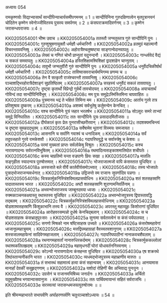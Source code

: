 अध्यायः 054

रामकृष्णयोः विद्याभ्यासार्थं सान्दीपिन्याचार्यसमीपगमनम् ॥ 1 ॥ सान्दीपिनिना गुरुदक्षिणात्वेन मृतपुत्रानयनं चोदितेन कृष्णेन स्वेनोज्जीवितस्य पुत्रस्य समर्पणम् ॥ 2 ॥ कंसपराक्रमादिवर्णनम् ॥ 3 ॥ कृष्णेन जरासन्धपराजयः ॥ 4 ॥

KK0205054001	भीष्म उवाच ॥
KK0205054001a	ततस्तौ जग्मतुस्तत्र गुरुं सान्दीपिनिं पुनः ।
KK0205054001c	गुरुशुश्रूषणायुक्तौ धर्मज्ञौ धर्मचारिणौ ॥
KK0205054002a	व्रतमुग्रं महात्मानौ विचरन्ताववन्तिषु ।
KK0205054002c	अहोरात्रैश्चतुष्षष्ट्या साङ्गान्वेदानवापतुः ॥
KK0205054003a	लेख्यं च गणितं चोभौ प्राप्नुतां यदुनन्दनौ ।
KK0205054003c	गान्धर्ववेदं वैद्यं च सकलं समवापतुः ॥
KK0205054004a	हस्तिशिक्षामश्विशिक्षां द्वादशाहेन चाप्नुताम् ।
KK0205054004c	तावुभौ जग्मतुर्वीरौ गुरुं सान्दीपिनिं पुनः ॥
KK0205054005a	धनुर्वेदचिकीर्षार्थं धर्मज्ञौ धर्मचारिणौ ।
KK0205054005c	ताविष्वासवराचार्यमभिगम्य प्रणम्य च ॥
KK0205054006a	तेन वै सत्कृतौ राजंश्चरन्तौ ताववन्तिषु ।
KK0205054006c	पञ्चाशद्भिरहोरात्रैर्दशाङ्गं सुप्रतिष्ठितम् ॥
KK0205054007a	सरहस्यं धनुर्वेदं सकलं ताववापतुः ।
KK0205054007c	दृष्ट्वा कृतार्थो विप्रेन्द्रो गुर्वर्थे तावचोदयत् ॥
KK0205054008a	अयाचतार्थं गोविन्दं तदा सान्दीपिनिर्विभुम् ।
KK0205054008c	मम पुत्रः समुद्रेऽस्मिंस्तिमिना चापवाहितः ॥
KK0205054009a	पुत्रमानय भद्रं ते भक्षितं तिमिना मम ।
KK0205054009c	आर्ताय गुरवे तत्र प्रतिशुश्राव दुष्करम् ॥
KK0205054010a	अशक्यं सर्वभूतेषु कर्तुमन्येन केनचित् ।
KK0205054010c	यश्च सान्दीपिनेः पुत्रं जहार भरतर्षभ ॥
KK0205054011a	सोऽसुरः समरे ताभ्यां समुद्रे विनिपातितः ।
KK0205054011c	ततः सान्दीपिनेः पुत्रः प्रसादादमितौजसः ॥
KK0205054012a	दीर्घकालं कृतः प्रेतः पुनरासीच्छरीरवान् ।
KK0205054012c	तदशक्यमचिन्त्यं च दृष्ट्वा सुमहदद्भुतम् ॥
KK0205054013a	सर्वेषामेव भूतानां विस्मयः समजायत ।
KK0205054013c	आसनानि च सर्वाणि गवाश्वं च धनादिकम् ॥
KK0205054014a	सर्वं तदुपजहाते गुरवे रामकेशवौ ।
KK0205054014c	गदापरिघयुद्धे च सर्वास्त्रेषु च केशवः ॥
KK0205054015a	परमां मुख्यतां प्राप्तः सर्वलोकेषु विश्रुतः ।
KK0205054015c	कश्च नारायणादन्यः सर्वरत्नविभूषितम् ॥
KK0205054016a	रथमादित्यसङ्काशमातिष्ठेत शचीपतेः ।
KK0205054016c	कस्य चाप्रतिमो यन्ता वज्रपाणेः प्रियः सखा ॥
KK0205054017a	मातलिः सङ्गृहीता स्यादन्यत्र पुरुषोत्तमात् ।
KK0205054017c	भोजराजात्मजो वापि कंसस्तात युधिष्ठिर ॥
KK0205054018a	अस्त्रजाते बले वीर्ये कार्तवीर्यसमोऽभवत् ।
KK0205054018c	तस्य भोजपतेः पुत्राद्भोजराजन्यवर्धनात् ॥
KK0205054019a	उद्विजन्ते स्म राजानः सुपर्णादिव पन्नगाः ।
KK0205054019c	चित्रकार्मुकनिस्त्रिंशविमलप्रासयोधिनः ॥
KK0205054020a	शतं शतसहस्राणि पादातास्तस्य भारत ।
KK0205054020c	अष्टौ शतसहस्राणि शूराणामनिवर्तिनाम् ॥
KK0205054021a	अभवन्भोजराजस्य जाम्बूनदमया ध्वजाः ।
KK0205054021c	रुक्मकाञ्चनकक्ष्यास्तु रथास्तस्य युधिष्ठिर ॥
KK0205054022a	अभवन्भोजपुत्रस्य द्विपास्तावद्धि तद्बलम् ।
KK0205054022c	चित्रकार्मुकनिस्त्रिंशविमलप्रासयोधिनाम् ॥
KK0205054023a	षोडशाश्वसहस्राणि किंशुकाभानि तस्य वै ।
KK0205054023c	अपरस्तु महाव्यूहः किशोराणां युधिष्ठिर ॥
KK0205054024a	आरोहवरसम्पन्नो दुर्धर्षः केनचिद्बलान् ।
KK0205054024c	स च षोडशसाहस्रः कंसभ्रातृपुरःसरः ॥
KK0205054025a	सुनामा सर्वतस्त्वेनं स कंसं पर्यपालयत् ।
KK0205054025c	सगणो मिश्रको नाम षष्टिसाहस्र उच्यते ॥
KK0205054026a	कंसरोषमहावेगां ध्वजानूपमहात्रुमाम् ।
KK0205054026c	मत्तद्विपमहाग्राहां वैवस्वतवशानुगाम् ॥
KK0205054027a	शस्त्रजालमहाफेनां सादिवेगमहाजलाम् ।
KK0205054027c	गदापरिघपाठीनां नानाकवचशैवलाम् ॥
KK0205054028a	रथनागमहावर्तां नानारुधिरकर्दमाम् ।
KK0205054028c	चित्रकार्मुककल्लोलां रथाश्वकलिलह्रदाम् ॥
KK0205054029a	महामृधनदीं घोरां योधावर्तननिस्वनाम् ।
KK0205054029c	कोऽन्यो नारायणादेत्य कंसहन्ता युधिष्ठिर ॥
KK0205054030a	एष शक्ररथे तिष्ठंस्तान्यनीकानि भारत ।
KK0205054030c	व्यधमद्भोजपुत्रस्य महाभ्राणीव मारुतः ॥
KK0205054031a	तं सभास्थं सहामात्यं हत्वा कंसं सहान्वयम् ।
KK0205054031c	आनयामास मानार्हां देवकीं ससुहृद्गणाम् ॥
KK0205054032a	यशोदां रोहिणीं चैव अभिवाद्य पुनःपुनः ।
KK0205054032c	उग्रसेनं च राजानमभिषिच्य जनार्दनः ॥
KK0205054033a	अर्चितो यदुमुख्यैश्च भगवान्वासवानुजः ।
KK0205054033c	ततः पार्थिवमायान्तं सहितं सर्वराजभिः ।
KK0205054033e	सरस्वत्यां जरासन्धमजयत्पुरुषोत्तमः ॥ ॥

इति श्रीमन्महाभारते सभापर्वणि अर्घाहरणपर्वणि चतुःपञ्चाशोऽध्यायः ॥ 54 ॥
